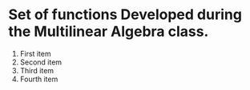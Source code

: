 # Set of functions Developed during the Multilinear Algebra class.

1. First item
2. Second item
3. Third item
4. Fourth item
